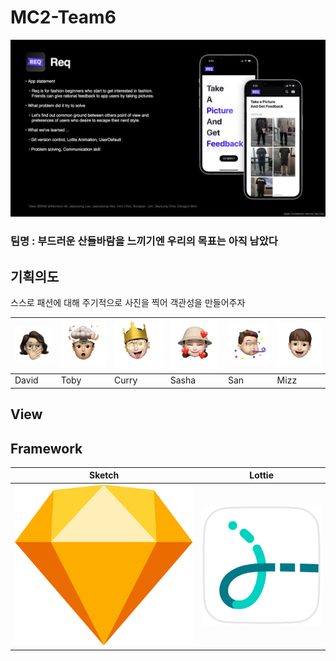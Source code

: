 # MC2-Team6

<img src="https://github.com/DeveloperAcademy-POSTECH/MC2-Team6-BSNM/blob/main/REQ_Reedme_Img/OnePageSlide.jpeg">

### 팀명 : 부드러운 산들바람을 느끼기엔 우리의 목표는 아직 남았다

## 기획의도
스스로 패션에 대해 주기적으로 사진을 찍어 객관성을 만들어주자  

|![david](https://github.com/DeveloperAcademy-POSTECH/MC2-Team6-BSNM/blob/main/REQ_Reedme_Img/emoji/david.png)|![toby](https://github.com/DeveloperAcademy-POSTECH/MC2-Team6-BSNM/blob/main/REQ_Reedme_Img/emoji/toby.png)|![curry](https://github.com/DeveloperAcademy-POSTECH/MC2-Team6-BSNM/blob/main/REQ_Reedme_Img/emoji/curry.png)|![sasha](https://github.com/DeveloperAcademy-POSTECH/MC2-Team6-BSNM/blob/main/REQ_Reedme_Img/emoji/sasha.png)|![san](https://github.com/DeveloperAcademy-POSTECH/MC2-Team6-BSNM/blob/main/REQ_Reedme_Img/emoji/san.png)|![mizz](https://github.com/DeveloperAcademy-POSTECH/MC2-Team6-BSNM/blob/main/REQ_Reedme_Img/emoji/mizz.png)|
|-|-|-|-|-|-|
|David|Toby|Curry|Sasha|San|Mizz|

## View

## Framework
|Sketch|Lottie|
|-|-|
|![Sketch](https://github.com/DeveloperAcademy-POSTECH/MC2-Team6-BSNM/blob/main/REQ_Reedme_Img/icon/sketch_icon.png)|![Lottie](https://github.com/DeveloperAcademy-POSTECH/MC2-Team6-BSNM/blob/main/REQ_Reedme_Img/icon/lottie_icon.png)|
